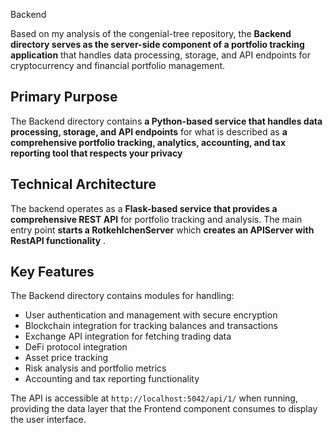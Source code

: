 Backend



Based on my analysis of the congenial-tree repository, the **Backend directory serves as the server-side component of a portfolio tracking application** that handles data processing, storage, and API endpoints for cryptocurrency and financial portfolio management.

## Primary Purpose

The Backend directory contains **a Python-based service that handles data processing, storage, and API endpoints** for what is described as **a comprehensive portfolio tracking, analytics, accounting, and tax reporting tool that respects your privacy** 



## Technical Architecture

The backend operates as a **Flask-based service that provides a comprehensive REST API**   for portfolio tracking and analysis. The main entry point **starts a RotkehlchenServer**   which **creates an APIServer with RestAPI functionality**  .

## Key Features

The Backend directory contains modules for handling:
- User authentication and management with secure encryption
- Blockchain integration for tracking balances and transactions
- Exchange API integration for fetching trading data
- DeFi protocol integration
- Asset price tracking
- Risk analysis and portfolio metrics
- Accounting and tax reporting functionality

The API is accessible at `http://localhost:5042/api/1/` when running, providing the data layer that the Frontend component consumes to display the user interface.

